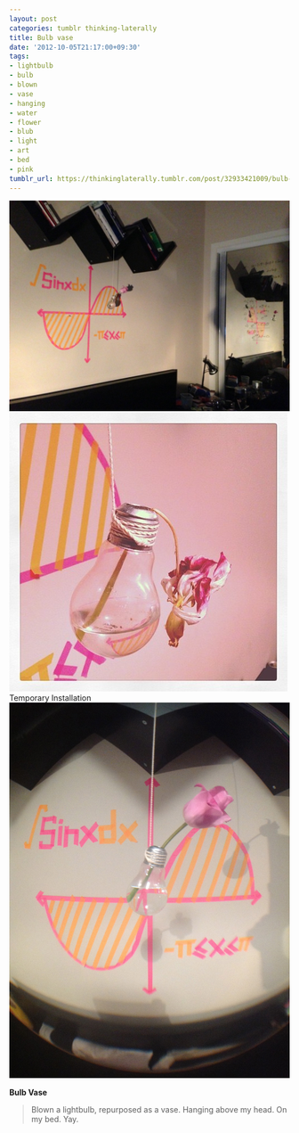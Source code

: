 ```yaml
---
layout: post
categories: tumblr thinking-laterally
title: Bulb vase
date: '2012-10-05T21:17:00+09:30'
tags:
- lightbulb
- bulb
- blown
- vase
- hanging
- water
- flower
- blub
- light
- art
- bed
- pink
tumblr_url: https://thinkinglaterally.tumblr.com/post/32933421009/bulb-vase-blown-a-lightbulb-repurposed-as-a
---
```

 ![](/content/images/tumblr/thinking-laterally/tumblr_mbf4qtHgVF1qh9he3o3_1280.jpg)  
 ![](/content/images/tumblr/thinking-laterally/tumblr_mbf4qtHgVF1qh9he3o6_r1_500.jpg)  
Temporary Installation ![](/content/images/tumblr/thinking-laterally/tumblr_mbf4qtHgVF1qh9he3o2_1280.jpg)  
  

**Bulb Vase**

> Blown a lightbulb, repurposed as a vase. Hanging above my head. On my bed. Yay.

